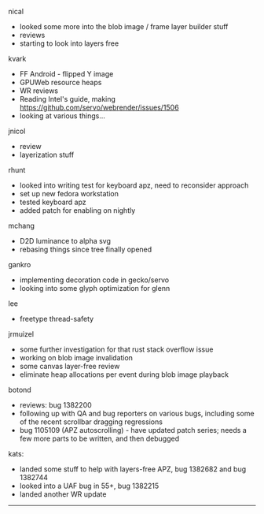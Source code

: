 nical
* looked some more into the blob image / frame layer builder stuff
* reviews
* starting to look into layers free



kvark
* FF Android - flipped Y image
* GPUWeb resource heaps
* WR reviews
* Reading Intel's guide, making https://github.com/servo/webrender/issues/1506
* looking at various things...



jnicol
* review
* layerization stuff



rhunt
* looked into writing test for keyboard apz, need to reconsider approach
* set up new fedora workstation
* tested keyboard apz
* added patch for enabling on nightly



mchang
* D2D luminance to alpha svg
* rebasing things since tree finally opened



gankro
* implementing decoration code in gecko/servo
* looking into some glyph optimization for glenn



lee
* freetype thread-safety





jrmuizel
* some further investigation for that rust stack overflow issue
* working on blob image invalidation
* some canvas layer-free review
* eliminate heap allocations per event during blob image playback



botond
* reviews: bug 1382200 
* following up with QA and bug reporters on various bugs, including some of the recent scrollbar dragging regressions 
* bug 1105109 (APZ autoscrolling) - have updated patch series; needs a few more parts to be written, and then debugged



kats:
* landed some stuff to help with layers-free APZ, bug 1382682 and bug 1382744
* looked into a UAF bug in 55+, bug 1382215
* landed another WR update

________________


